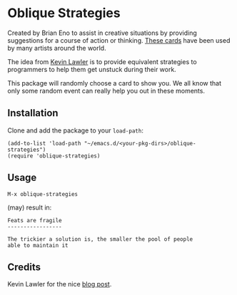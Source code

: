 # Oblique Strategies

Created by Brian Eno to assist in creative situations by providing
suggestions for a course of action or thinking. [These
cards](https://www.enoshop.co.uk/product/oblique-strategies.html) have
been used by many artists around the world.

The idea from [Kevin Lawler](https://kevinlawler.com/prompts) is to
provide equivalent strategies to programmers to help them get unstuck
during their work.

This package will randomly choose a card to show you. We all know that
only some random event can really help you out in these moments.

## Installation

Clone and add the package to your `load-path`:

``` emacs-lisp
(add-to-list 'load-path "~/emacs.d/<your-pkg-dirs>/oblique-strategies")
(require 'oblique-strategies)
```

## Usage

``` emacs-lisp
M-x oblique-strategies
```

(may) result in:

``` emacs-lisp
Feats are fragile
-----------------

The trickier a solution is, the smaller the pool of people
able to maintain it
```

## Credits

Kevin Lawler for the nice [blog post](https://kevinlawler.com/prompts).



